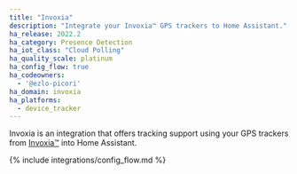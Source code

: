```yaml
---
title: "Invoxia"
description: "Integrate your Invoxia™ GPS trackers to Home Assistant."
ha_release: 2022.2
ha_category: Presence Detection
ha_iot_class: "Cloud Polling"
ha_quality_scale: platinum
ha_config_flow: true
ha_codeowners:
  - '@ezlo-picori'
ha_domain: invoxia
ha_platforms:
  - device_tracker
---
```


Invoxia is an integration that offers tracking support using your GPS trackers from [Invoxia™](https://www.invoxia.com) into Home Assistant.

{% include integrations/config_flow.md %}
